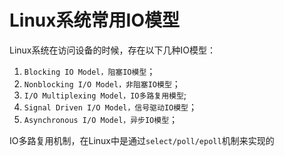 # Linux系统常用IO模型

Linux系统在访问设备的时候，存在以下几种IO模型：

1. `Blocking IO Model，阻塞IO模型`；
2. `Nonblocking I/O Model，非阻塞IO模型`；
3. `I/O Multiplexing Model，IO多路复用模型`;
4. `Signal Driven I/O Model，信号驱动IO模型`；
5. `Asynchronous I/O Model，异步IO模型`；

IO多路复用机制，在Linux中是通过`select/poll/epoll`机制来实现的